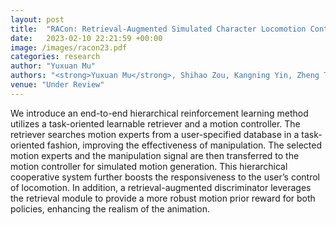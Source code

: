 ```yaml
---
layout: post
title:  "RACon: Retrieval-Augmented Simulated Character Locomotion Control with Diverse Skills"
date:   2023-02-10 22:21:59 +00:00
image: /images/racon23.pdf
categories: research
author: "Yuxuan Mu"
authors: "<strong>Yuxuan Mu</strong>, Shihao Zou, Kangning Yin, Zheng Tian, Li Cheng, Weinan Zhang, Jun Wang"
venue: "Under Review"
---
```

We introduce an end-to-end hierarchical reinforcement learning method utilizes a task-oriented learnable retriever and a motion controller. The retriever searches motion experts from a user-specified database in a task-oriented fashion, improving the effectiveness of manipulation. The selected motion experts and the manipulation signal are then transferred to the motion controller for simulated motion generation. This hierarchical cooperative system further boosts the responsiveness to the user’s control of locomotion. In addition, a retrieval-augmented discriminator leverages the retrieval module to provide a more robust motion prior reward for both policies, enhancing the realism of the animation. 